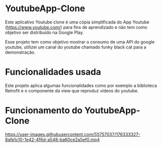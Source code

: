 # YoutubeApp-Clone

Este aplicativo Youtube clone é uma cópia simplificada do App Youtube (https://www.youtube.com/)
para fins de aprendizado e não tem como objetivo ser distribuído na Google Play.

Esse projeto tem como objetivo mostrar o consumo de uma API do google youtube, utilizei um canal do youtube chamado funky black cat para a demonstração.

# Funcionalidades usada 

Este projeto aplica algumas funcionalidades como por exemplo a biblioteca Retrofit e o componente da view que reproduz vídeos do youtube.

# Funcionamento do YoutubeApp-Clone

https://user-images.githubusercontent.com/55757037/176333327-8afe1c10-1e42-4f6d-a548-ba60ce2a5ef0.mp4

